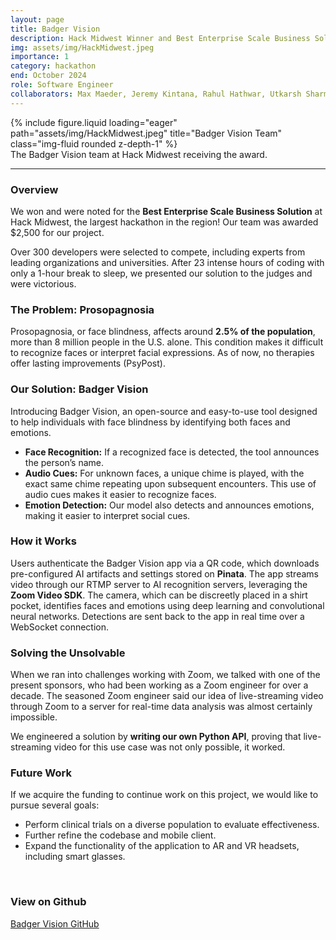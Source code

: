 ```yaml
---
layout: page
title: Badger Vision
description: Hack Midwest Winner and Best Enterprise Scale Business Solution
img: assets/img/HackMidwest.jpeg
importance: 1
category: hackathon
end: October 2024
role: Software Engineer
collaborators: Max Maeder, Jeremy Kintana, Rahul Hathwar, Utkarsh Sharma
---
```


<div class="row">
    <div class="col-sm mt-3 mt-md-0">
        {% include figure.liquid loading="eager" path="assets/img/HackMidwest.jpeg" title="Badger Vision Team" class="img-fluid rounded z-depth-1" %}
    </div>
</div>
<div class="caption">
    The Badger Vision team at Hack Midwest receiving the award.
</div>

---

### Overview

We won and were noted for the **Best Enterprise Scale Business Solution** at Hack Midwest, the largest hackathon in the region! Our team was awarded $2,500 for our project.

Over 300 developers were selected to compete, including experts from leading organizations and universities. After 23 intense hours of coding with only a 1-hour break to sleep, we presented our solution to the judges and were victorious.

### The Problem: Prosopagnosia

Prosopagnosia, or face blindness, affects around **2.5% of the population**, more than 8 million people in the U.S. alone. This condition makes it difficult to recognize faces or interpret facial expressions. As of now, no therapies offer lasting improvements (PsyPost).

### Our Solution: Badger Vision

Introducing Badger Vision, an open-source and easy-to-use tool designed to help individuals with face blindness by identifying both faces and emotions.

- **Face Recognition:** If a recognized face is detected, the tool announces the person’s name.
- **Audio Cues:** For unknown faces, a unique chime is played, with the exact same chime repeating upon subsequent encounters. This use of audio cues makes it easier to recognize faces.
- **Emotion Detection:** Our model also detects and announces emotions, making it easier to interpret social cues.

### How it Works

Users authenticate the Badger Vision app via a QR code, which downloads pre-configured AI artifacts and settings stored on **Pinata**. The app streams video through our RTMP server to AI recognition servers, leveraging the **Zoom Video SDK**. The camera, which can be discreetly placed in a shirt pocket, identifies faces and emotions using deep learning and convolutional neural networks. Detections are sent back to the app in real time over a WebSocket connection.

### Solving the Unsolvable

When we ran into challenges working with Zoom, we talked with one of the present sponsors, who had been working as a Zoom engineer for over a decade. The seasoned Zoom engineer said our idea of live-streaming video through Zoom to a server for real-time data analysis was almost certainly impossible.

We engineered a solution by **writing our own Python API**, proving that live-streaming video for this use case was not only possible, it worked.

### Future Work

If we acquire the funding to continue work on this project, we would like to pursue several goals:

- Perform clinical trials on a diverse population to evaluate effectiveness.
- Further refine the codebase and mobile client.
- Expand the functionality of the application to AR and VR headsets, including smart glasses.

<br>

### View on Github

[Badger Vision GitHub](https://github.com/Brennen-Hill/BadgerVision)
